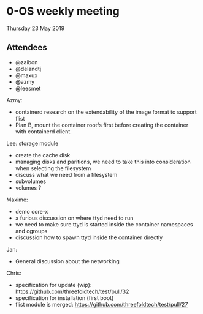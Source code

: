 # 0-OS weekly meeting

Thursday 23 May 2019

## Attendees

- @zaibon
- @delandtj
- @maxux
- @azmy
- @leesmet


Azmy:
 - containerd research on the extendability of the image format to support flist
 - Plan B, mount the container rootfs first before creating the container with containerd client.

Lee: storage module
 - create the cache disk
 - managing disks and paritions, we need to take this into consideration when selecting the filesystem
 - discuss what we need from a filesystem
  - subvolumes
  - volumes ?

Maxime:
 - demo core-x
 - a furious discussion on where ttyd need to run
 - we need to make sure ttyd is started inside the container namespaces and cgroups
 - discussion how to spawn ttyd inside the container directly

Jan:
- General discussion about the networking


Chris:
- specification for update (wip): https://github.com/threefoldtech/test/pull/32
- specification for installation (first boot)
- flist module is merged: https://github.com/threefoldtech/test/pull/27